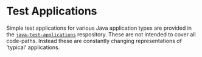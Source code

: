 # Test Applications

Simple test applications for various Java application types are provided in the [`java-test-applications`][] respository.  These are not intended to cover all code-paths.  Instead these are constantly changing representations of 'typical' applications.

[`java-test-applications`]: https://github.com/cloudfoundry/java-test-applications
